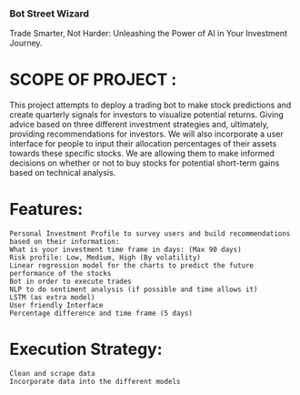 ### Bot Street Wizard
Trade Smarter, Not Harder: Unleashing the Power of AI in Your Investment Journey.


# SCOPE OF PROJECT : 

This project attempts to deploy a trading bot to make stock predictions and create quarterly signals for investors to visualize potential returns. Giving advice based on three different investment strategies and, ultimately, providing recommendations for investors. We will also incorporate a user interface for people to input their allocation percentages of their assets towards these specific stocks. We are allowing them to make informed decisions on whether or not to buy stocks for potential short-term gains based on technical analysis. 

# Features:

    Personal Investment Profile to survey users and build recommendations based on their information:
    What is your investment time frame in days: (Max 90 days)
    Risk profile: Low, Medium, High (By volatility)
    Linear regression model for the charts to predict the future performance of the stocks
    Bot in order to execute trades
    NLP to do sentiment analysis (if possible and time allows it)
    LSTM (as extra model)
    User friendly Interface
    Percentage difference and time frame (5 days)

# Execution Strategy:
    Clean and scrape data
    Incorporate data into the different models 
